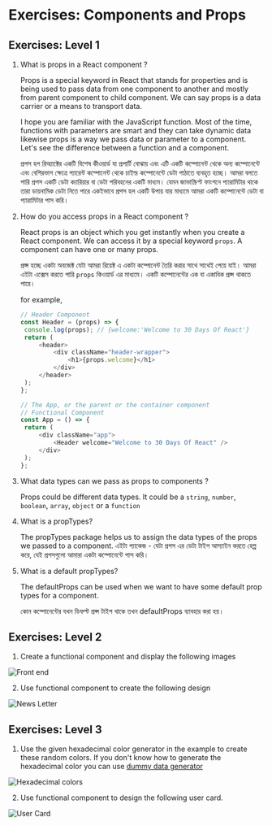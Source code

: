 # Exercises: Components and Props

## Exercises: Level 1

1. What is props in a React component ?

   Props is a special keyword in React that stands for properties and is being used to pass data from one component to another and mostly from parent component to child component. We can say props is a data carrier or a means to transport data.

   I hope you are familiar with the JavaScript function. Most of the time, functions with parameters are smart and they can take dynamic data likewise props is a way we pass data or parameter to a component. Let's see the difference between a function and a component.

   প্রপস হল রিঅ্যাক্টের একটি বিশেষ কীওয়ার্ড যা প্রপার্টি বোঝায় এবং এটি একটি কম্পোনেন্ট থেকে অন্য কম্পোনেন্টে এবং বেশিরভাগ ক্ষেত্রে প্যারেন্ট কম্পোনেন্ট থেকে চাইল্ড কম্পোনেন্টে ডেটা পাঠাতে ব্যবহৃত হচ্ছে। আমরা বলতে পারি প্রপস একটি ডেটা ক্যারিয়ার বা ডেটা পরিবহনের একটি মাধ্যম।
   যেমন জাভাস্ক্রিপ্ট ফাংশনে প্যারামিটার থাকে তারা ডায়নামিক ডেটা নিতে পারে একইভাবে প্রপস হল একটি উপায় যার মাধ্যমে আমরা একটি কম্পোনেন্টে ডেটা বা প্যারামিটার পাস করি।

2. How do you access props in a React component ?

   React props is an object which you get instantly when you create a React component.
   We can access it by a special keyword `props`. A component can have one or many props.

   প্রপ্স হচ্ছে একটা অবজেক্ট যেটা আমরা রিয়েক্ট এ একটা কম্পোনেন্ট তৈরি করার সাথে সাথেই পেয়ে যাই। আমরা এইটা এক্সেস করতে পারি `props` কিওয়ার্ড এর মাধ্যমে। একটি কম্পোনেন্টের এক বা একাধিক প্রপ্স থাকতে পারে।

   for example,

   ```js
   // Header Component
   const Header = (props) => {
   	console.log(props); // {welcome:'Welcome to 30 Days Of React'}
   	return (
   		<header>
   			<div className="header-wrapper">
   				<h1>{props.welcome}</h1>
   			</div>
   		</header>
   	);
   };

   // The App, or the parent or the container component
   // Functional Component
   const App = () => {
   	return (
   		<div className="app">
   			<Header welcome="Welcome to 30 Days Of React" />
   		</div>
   	);
   };
   ```

3. What data types can we pass as props to components ?

   Props could be different data types. It could be a `string`, `number`, `boolean`, `array`, `object` or a `function`

4. What is a propTypes?

   The propTypes package helps us to assign the data types of the props we passed to a component.
   এইটা প্যাকেজ - যেটা প্রপস এর ডেটা টাইপ আস্যাইন করতে হেল্প করে, যেই প্রপসগুলো আমারা একটা কম্পোনেন্টে পাস করি।

5. What is a default propTypes?

   The defaultProps can be used when we want to have some default prop types for a component.

   কোন কম্পোনেন্টের যখন ডিফল্ট প্রপ্স টাইপ থাকে তখন defaultProps ব্যাবহার করা হয়।

## Exercises: Level 2

1. Create a functional component and display the following images

![Front end](../images/frontend_technologies.png)

2. Use functional component to create the following design

![News Letter](../images/news_letter_design.png)

## Exercises: Level 3

1.  Use the given hexadecimal color generator in the example to create these random colors. If you don't know how to generate the hexadecimal color you can use [dummy data generator](https://www.30daysofreact.com/dummy-data)

![Hexadecimal colors](../images/hexadecimal_color_exercise.png)

2. Use functional component to design the following user card.

![User Card](../images/user_card_design_jsx.png)
